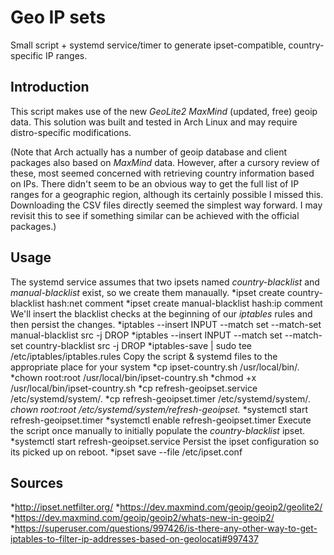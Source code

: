 Geo IP sets
============
Small script + systemd service/timer to generate ipset-compatible, country-specific IP ranges.

Introduction
------------
This script makes use of the new *GeoLite2 MaxMind* (updated, free) geoip data. This solution was built and tested in Arch Linux and may require distro-specific modifications.

(Note that Arch actually has a number of geoip database and client packages also based on *MaxMind* data. However, after a cursory review of these, most seemed concerned with retrieving country information based on IPs. There didn't seem to be an obvious way to get the full list of IP ranges for a geographic region, although its certainly possible I missed this. Downloading the CSV files directly seemed the simplest way forward. I may revisit this to see if something similar can be achieved with the official packages.)

Usage
------------
The systemd service assumes that two ipsets named *country-blacklist* and *manual-blacklist* exist, so we create them manaually.
*ipset create country-blacklist hash:net comment
*ipset create manual-blacklist hash:ip comment
We'll insert the blacklist checks at the beginning of our *iptables* rules and then persist the changes.
*iptables --insert INPUT --match set --match-set manual-blacklist src -j DROP
*iptables --insert INPUT --match set --match-set country-blacklist src -j DROP
*iptables-save | sudo tee /etc/iptables/iptables.rules
Copy the script & systemd files to the appropriate place for your system
*cp ipset-country.sh /usr/local/bin/.
*chown root:root /usr/local/bin/ipset-country.sh
*chmod +x /usr/local/bin/ipset-country.sh
*cp refresh-geoipset.service /etc/systemd/system/.
*cp refresh-geoipset.timer /etc/systemd/system/.
*chown root:root /etc/systemd/system/refresh-geoipset.*
*systemctl start refresh-geoipset.timer
*systemctl enable refresh-geoipset.timer
Execute the script once manually to initially populate the *country-blacklist* ipset.
*systemctl start refresh-geoipset.service
Persist the ipset configuration so its picked up on reboot.
*ipset save --file /etc/ipset.conf

Sources
------------
*http://ipset.netfilter.org/
*https://dev.maxmind.com/geoip/geoip2/geolite2/
*https://dev.maxmind.com/geoip/geoip2/whats-new-in-geoip2/
*https://superuser.com/questions/997426/is-there-any-other-way-to-get-iptables-to-filter-ip-addresses-based-on-geolocati#997437
